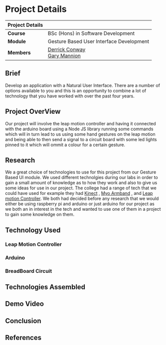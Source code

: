 # Project Details<a name = "details"></a>

| Project Details   |     |
| --- | --- |
| **Course** | BSc (Hons) in Software Development  |
| **Module** |  Gesture Based User Interface Development |
| **Members** | [Derrick Conway](https://github.com/DerrickConway)<br/> [Gary Mannion](https://github.com/Gazza1996)|

## Brief
Develop an application with a Natural User Interface. There are a number of options available to
you and this is an opportunity to combine a lot of technology that you have worked with over the
past four years.

## Project OverView
Our project will involve the leap motion controller and having it connected with the arduino board using a Node JS library running some commands which will in turn lead to us using some hand gestures on the leap motion and being able to then send a signal to a circuit board with some led lights pinned to it which will ommit a colour for a certain gesture.

## Research
We a great choice of technologies to use for this project from our Gesture Based UI module. We used different technolgies during our labs in order to gain a small amount of knowledge as to how they work and also to give us some ideas for use in our project. The college had a range of tech that we could have used for example they had [Kinect](https://en.wikipedia.org/wiki/Kinect) , [Myo Armband](https://www.myo.com/) , and [Leap motion Controller](https://www.leapmotion.com/). We both had decided before any research that we would either be using raspberry pi and arduino or just arduino for our project as we both an in interest in the tech and wanted to use one of them in a project to gain some knowledge on them. 

## Technology Used

### Leap Motion Controller

### Arduino

### BreadBoard Circuit

## Technologies Assembled

## Demo Video

## Conclusion

## References

